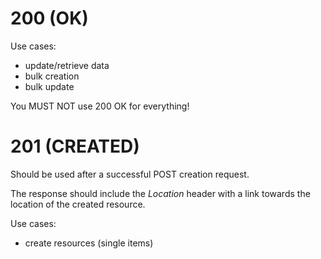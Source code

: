 # 200 (OK)
Use cases:
* update/retrieve data
* bulk creation
* bulk update

You MUST NOT use 200 OK for everything!

# 201 (CREATED)
Should be used after a successful POST creation request.

The response should include the _Location_ header with a link towards the location of the created resource.

Use cases:
* create resources (single items)
